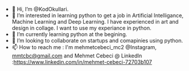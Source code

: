 - 👋 Hi, I’m @KodOkullari.
- 👀 I’m interested in learning python to get a job in Artificial Intelligance, Machine Learning and Deep Learning. I have experienced in art and design in collage. I want to use my experiance in python.
- 🌱 I’m currently learning python at the begining.
- 💞️ I’m looking to collaborate on startups and comapinies using python.
- 📫 How to reach me : I'm mehmetcebeci_mc2 @Instagram, mmtcbc@gmail.com and Mehmet Cebeci @ LinkedIn :https://www.linkedin.com/in/mehmet-cebeci-72703b107

<!---
KodOkullari/KodOkullari is a ✨ special ✨ repository because its `README.md` (this file) appears on your GitHub profile.
You can click the Preview link to take a look at your changes.
--->
